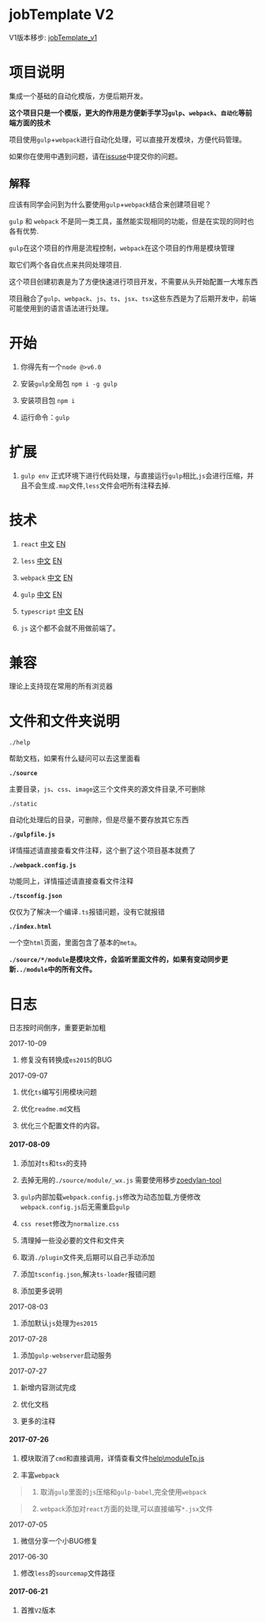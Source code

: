 # jobTemplate V2

V1版本移步: [jobTemplate_v1](https://github.com/zoeDylan/jobTemplate_v1)

# 项目说明

集成一个基础的自动化模版，方便后期开发。

**这个项目只是一个模版，更大的作用是方便新手学习`gulp`、`webpack`、`自动化`等前端方面的技术**

项目使用`gulp`+`webpack`进行自动化处理，可以直接开发模块，方便代码管理。

如果你在使用中遇到问题，请在[issuse](https://github.com/zoeDylan/jobTemplate/issues)中提交你的问题。

## 解释

应该有同学会问到为什么要使用`gulp`+`webpack`结合来创建项目呢？

`gulp` 和 `webpack` 不是同一类工具，虽然能实现相同的功能，但是在实现的同时也各有优势.

`gulp`在这个项目的作用是流程控制，`webpack`在这个项目的作用是模块管理

取它们两个各自优点来共同处理项目.

这个项目创建初衷是为了方便快速进行项目开发，不需要从头开始配置一大堆东西

项目融合了`gulp`、`webpack`、`js`、`ts`、`jsx`、`tsx`这些东西是为了后期开发中，前端可能使用到的语言语法进行处理。

# 开始

1. 你得先有一个`node @>v6.0`

2. 安装`gulp`全局包 `npm i -g gulp`

3. 安装项目包 `npm i`

4. 运行命令：`gulp`

# 扩展

1. `gulp env` 正式环境下进行代码处理，与直接运行`gulp`相比,`js`会进行压缩，并且不会生成`.map`文件,`less`文件会吧所有注释去掉.


# 技术

1. `react` [中文](https://react.bootcss.com/) [EN](https://facebook.github.io/react/)

2. `less` [中文](http://lesscss.cn/) [EN](http://lesscss.org/)

3. `webpack` [中文](https://doc.webpack-china.org/) [EN](http://webpack.github.io/)

4. `gulp` [中文](http://www.gulpjs.com.cn/) [EN](https://gulpjs.com/)

5. `typescript` [中文](https://www.tslang.cn/) [EN](http://www.typescriptlang.org/)

6. `js` 这个都不会就不用做前端了。

# 兼容

理论上支持现在常用的所有浏览器

# 文件和文件夹说明

`./help`

帮助文档，如果有什么疑问可以去这里面看


**`./source`**

主要目录，`js`、`css`、`image`这三个文件夹的源文件目录,不可删除

`./static`

自动化处理后的目录，可删除，但是尽量不要存放其它东西

**`./gulpfile.js`**

详情描述请直接查看文件注释，这个删了这个项目基本就费了

**`./webpack.config.js`**

功能同上，详情描述请直接查看文件注释

**`./tsconfig.json`**

仅仅为了解决一个编译`.ts`报错问题，没有它就报错

**`./index.html`**

一个空`html`页面，里面包含了基本的`meta`。

**`./source/*/module`是模块文件，会监听里面文件的，如果有变动同步更新`../module`中的所有文件。**

# 日志

日志按时间倒序，重要更新加粗

2017-10-09

1. 修复没有转换成`es2015`的BUG

2017-09-07

1. 优化`ts`编写引用模块问题

2. 优化`readme.md`文档

3. 优化三个配置文件的内容。

#### 2017-08-09

1. 添加对`ts`和`tsx`的支持

2. 去掉无用的`./source/module/_wx.js` 需要使用移步[zoedylan-tool](https://github.com/zoeDylan/zoeDylan-tool)

3. `gulp`内部加载`webpack.config.js`修改为动态加载,方便修改`webpack.config.js`后无需重启`gulp`

4. `css reset`修改为`normalize.css`

5. 清理掉一些没必要的文件和文件夹

6. 取消`./plugin`文件夹,后期可以自己手动添加

7. 添加`tsconfig.json`,解决`ts-loader`报错问题

8. 添加更多说明

2017-08-03

1. 添加默认`js`处理为`es2015`

2017-07-28

1. 添加`gulp-webserver`启动服务

2017-07-27

1. 新增内容测试完成

2. 优化文档

3. 更多的注释

#### 2017-07-26

1. 模块取消了`cmd`和直接调用，详情查看文件[help\moduleTp.js](./help/moduleTp.js)

2. 丰富`webpack`

>1. 取消`gulp`里面的`js`压缩和`gulp-babel`,完全使用`webpack`

>2. `webpack`添加对`react`方面的处理,可以直接编写`*.jsx`文件

2017-07-05

1. 微信分享一个小BUG修复

2017-06-30

1. 修改`less`的`sourcemap`文件路径

#### 2017-06-21

1. 首推`V2`版本